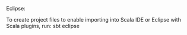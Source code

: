 Eclipse:

To create project files to enable importing into Scala IDE or Eclipse with Scala plugins, run:
	sbt eclipse

 